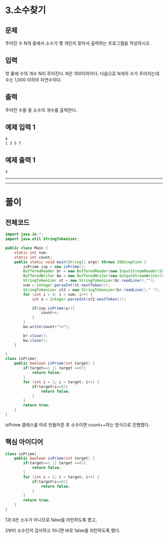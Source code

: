 # 3.소수찾기

## 문제

주어진 수 N개 중에서 소수가 몇 개인지 찾아서 출력하는 프로그램을 작성하시오.

## 입력

첫 줄에 수의 개수 N이 주어진다. N은 100이하이다. 다음으로 N개의 수가 주어지는데 수는 1,000 이하의 자연수이다.

## 출력

주어진 수들 중 소수의 개수를 출력한다.

## 예제 입력 1

```
4
1 3 5 7

```

## 예제 출력 1

```
3
```

---

---

# 풀이

## 전체코드

```java
import java.io.*;
import java.util.StringTokenizer;

public class Main {
    static int num;
    static int count;
    public static void main(String[] args) throws IOException {
        isPrime isp = new isPrime();
        BufferedReader br = new BufferedReader(new InputStreamReader(System.in));
        BufferedWriter bw = new BufferedWriter(new OutputStreamWriter(System.out));
        StringTokenizer st = new StringTokenizer(br.readLine(),"");
        num = Integer.parseInt(st.nextToken());
        StringTokenizer st2 = new StringTokenizer(br.readLine()," ");
        for (int i = 0; i < num; i++) {
            int a = Integer.parseInt(st2.nextToken());

            if(isp.isPrime(a)){
                count++;
            }
        }
        bw.write(count+"\n");

        br.close();
        bw.close();
    }

}
class isPrime{
    public boolean isPrime(int target) {
        if(target==1 || target ==0){
            return false;
        }
        for (int i = 2; i < target; i++) {
            if(target%i==0){
                return false;
            }
        }
        return true;
    }
}
```

isPrime 클래스를 따로 만들어준 후 소수이면 count++하는 방식으로 진행했다.

## 핵심 아이디어

```java
class isPrime{
    public boolean isPrime(int target) {
        if(target==1 || target ==0){
            return false;
        }
        for (int i = 2; i < target; i++) {
            if(target%i==0){
                return false;
            }
        }
        return true;
    }
}
```

1과 0은 소수가 아니므로 false를 리턴하도록 했고,

2부터 소수인지 검사하고 아니면 바로 false를 리턴하도록 했다.